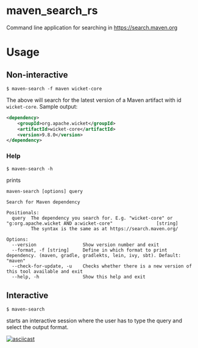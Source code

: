 # maven_search_rs
Command line application for searching in https://search.maven.org

# Usage

## Non-interactive

    $ maven-search -f maven wicket-core

The above will search for the latest version of a Maven artifact with id `wicket-core`. 
Sample output:

```xml
<dependency>
    <groupId>org.apache.wicket</groupId>
    <artifactId>wicket-core</artifactId>
    <version>9.8.0</version>
</dependency>
```

### Help

    $ maven-search -h

prints

```
maven-search [options] query

Search for Maven dependency

Positionals:
  query  The dependency you search for. E.g. "wicket-core" or "g:org.apache.wicket AND a:wicket-core"                [string]
         The syntax is the same as at https://search.maven.org/

Options:
  --version                 Show version number and exit
  --format, -f [string]     Define in which format to print dependency. (maven, gradle, gradlekts, lein, ivy, sbt). Default: "maven"
  --check-for-update, -u    Checks whether there is a new version of this tool available and exit
  --help, -h                Show this help and exit
```

## Interactive

    $ maven-search

starts an interactive session where the user has to type the query and select the output format.

[![asciicast](https://asciinema.org/a/447171.svg)](https://asciinema.org/a/447171)
